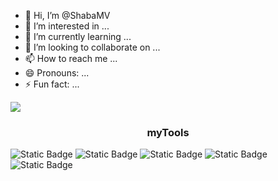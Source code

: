 - 👋 Hi, I’m @ShabaMV
- 👀 I’m interested in ...
- 🌱 I’m currently learning ...
- 💞️ I’m looking to collaborate on ...
- 📫 How to reach me ...
- 😄 Pronouns: ...
- ⚡ Fun fact: ...

<!---
ShabaMV/ShabaMV is a ✨ special ✨ repository because its `README.md` (this file) appears on your GitHub profile.
You can click the Preview link to take a look at your changes.
--->
<img src="https://mi-sha.ru/images/photographer/photographer-2/sp-logo-b.png" style='text-align: center;'>
<h3 style='text-align: center;'>myTools</h3>
<img alt="Static Badge" src="https://img.shields.io/badge/-python-white?style=for-the-badge&logo=python&logoColor=%233776AB"> 
<img alt="Static Badge" src="https://img.shields.io/badge/-php-white?style=for-the-badge&logo=php&logoColor=%23#777BB4"> 
<img alt="Static Badge" src="https://img.shields.io/badge/-mysql-white?style=for-the-badge&logo=mysql&logoColor=%23#4479A1">
<img alt="Static Badge" src="https://img.shields.io/badge/-apache-white?style=for-the-badge&logo=apache&logoColor=%23D22128">
<img alt="Static Badge" src="https://img.shields.io/badge/-ubuntu-white?style=for-the-badge&logo=ubuntu&logoColor=%23E95420">

